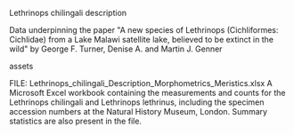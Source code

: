 Lethrinops chilingali description

Data underpinning the paper "A new species of Lethrinops (Cichliformes: Cichlidae) from a Lake Malawi satellite lake, believed to be extinct in the wild" by George F. Turner, Denise A. and Martin J. Genner

assets

FILE: Lethrinops_chilingali_Description_Morphometrics_Meristics.xlsx 
A Microsoft Excel workbook containing the measurements and counts for the Lethrinops chilingali and Lethrinops lethrinus, including the specimen accession numbers at the Natural History Museum, London. Summary statistics are also present in the file. 
